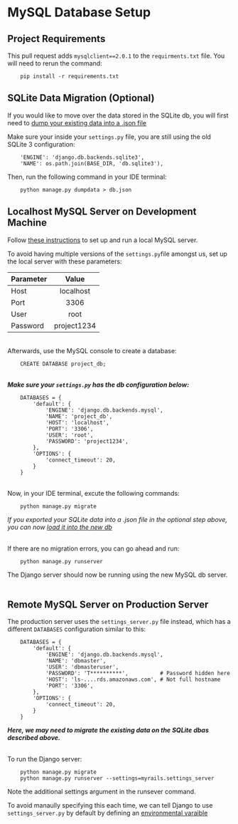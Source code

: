 # MySQL Database Setup

## Project Requirements
This pull request adds `mysqlclient==2.0.1` to the `requirments.txt` file. You will need to rerun the command:
    
        pip install -r requirements.txt

## SQLite Data Migration (Optional)
If you would like to move over the data stored in the SQLite db, you will first need to [dump your existing data into a .json file](https://www.shubhamdipt.com/blog/django-transfer-data-from-sqlite-to-another-database/)

Make sure your inside your `settings.py` file, you are still using the old SQLite 3 configuration:

        'ENGINE': 'django.db.backends.sqlite3',
        'NAME': os.path.join(BASE_DIR, 'db.sqlite3'),

Then, run the following command in your IDE terminal:

        python manage.py dumpdata > db.json

## Localhost MySQL Server on Development Machine
Follow [these instructions](https://ladvien.com/data-analytics-mysql-localhost-setup/) to set up and run a local MySQL server.

To avoid having multiple versions of the `settings.py`file
amongst us, set up the local server with these parameters:

| Parameter | Value       |
|-----------|:-----------:|
| Host      | localhost   |
| Port      | 3306        |
| User      | root        |
| Password  | project1234 |


<br/>Afterwards, use the MySQL console to create a database:

        CREATE DATABASE project_db;
        

<br/>**_Make sure your `settings.py` has the db configuration below:_**

        DATABASES = {
            'default': {
                'ENGINE': 'django.db.backends.mysql',
                'NAME': 'project_db',
                'HOST': 'localhost',
                'PORT': '3306',
                'USER': 'root',
                'PASSWORD': 'project1234',
            },
            'OPTIONS': {
                'connect_timeout': 20,
            }
        }


<br/>Now, in your IDE terminal, excute the following commands:

        python manage.py migrate

_If you exported your SQLite data into a .json file in the optional step above, you can now [load it into the new db](https://www.shubhamdipt.com/blog/django-transfer-data-from-sqlite-to-another-database/)_

<br/>If there are no migration errors, you can go ahead and run:

        python manage.py runserver

The Django server should now be running using the new MySQL db server. <br/><br/>


## Remote MySQL Server on Production Server
The production server uses the `settings_server.py` file instead, which has a different `DATABASES` configuration similar to this:


        DATABASES = {
            'default': {
                'ENGINE': 'django.db.backends.mysql',
                'NAME': 'dbmaster',
                'USER': 'dbmasteruser',
                'PASSWORD': 'T**********',          # Password hidden here
                'HOST': 'ls-....rds.amazonaws.com', # Not full hostname
                'PORT': '3306',
            },
            'OPTIONS': {
                'connect_timeout': 20,
            }
        }

**_Here, we may need to migrate the existing data on the SQLite dbas described above._**<br/><br/>

To run the Django server:

        python manage.py migrate
        python manage.py runserver --settings=myrails.settings_server

Note the additional settings argument in the runsever command.

To avoid manaully specifying this each time, we can tell Django to use `settings_server.py` by default by defining an [environmental varaible](https://docs.djangoproject.com/en/3.1/topics/settings/#envvar-DJANGO_SETTINGS_MODULE)
